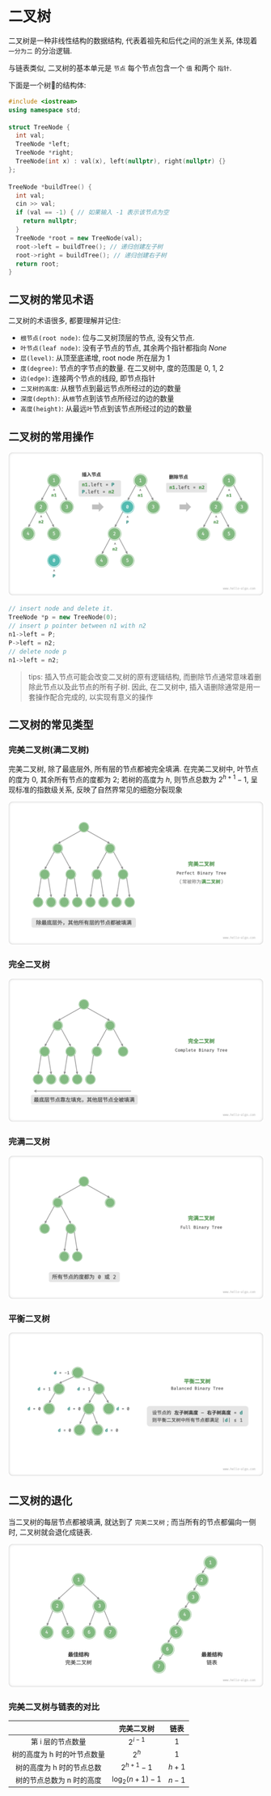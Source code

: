 # 二叉树

二叉树是一种非线性结构的数据结构, 代表着祖先和后代之间的派生关系, 体现着 `一分为二` 的分治逻辑.

与链表类似, 二叉树的基本单元是 `节点` 每个节点包含一个 `值` 和两个 `指针`.

下面是一个树🌲的结构体:

```cpp
#include <iostream>
using namespace std;

struct TreeNode {
  int val;
  TreeNode *left;
  TreeNode *right;
  TreeNode(int x) : val(x), left(nullptr), right(nullptr) {}
};

TreeNode *buildTree() {
  int val;
  cin >> val;
  if (val == -1) { // 如果输入 -1 表示该节点为空
    return nullptr;
  }
  TreeNode *root = new TreeNode(val);
  root->left = buildTree(); // 递归创建左子树
  root->right = buildTree(); // 递归创建右子树
  return root;
}
```

## 二叉树的常见术语

二叉树的术语很多, 都要理解并记住:
- `根节点(root node)`: 位与二叉树顶层的节点, 没有父节点.
- `叶节点(leaf node)`: 没有子节点的节点, 其余两个指针都指向 $None$
- `层(level)`: 从顶至底递增, root node 所在层为 $1$
- `度(degree)`: 节点的字节点的数量. 在二叉树中, 度的范围是 0, 1, 2
- `边(edge)`: 连接两个节点的线段, 即节点指针
- `二叉树的高度`: 从根节点到最远节点所经过的边的数量
- `深度(depth)`: 从`根`节点到该节点所经过的边的数量
- `高度(height)`: 从最远`叶`节点到该节点所经过的边的数量


## 二叉树的常用操作

![delte node and insert][def1]
```cpp
// insert node and delete it.
TreeNode *p = new TreeNode(0);
// insert p pointer between n1 with n2
n1->left = P;
P->left = n2;
// delete node p
n1->left = n2;
```

> tips: 插入节点可能会改变二叉树的原有逻辑结构, 而删除节点通常意味着删除此节点以及此节点的所有子树. 因此, 在二叉树中, 插入语删除通常是用一套操作配合完成的, 以实现有意义的操作

## 二叉树的常见类型

### 完美二叉树(满二叉树)

完美二叉树, 除了最底层外, 所有层的节点都被完全填满. 在完美二叉树中, 叶节点的度为 $0$, 其余所有节点的度都为 $2$; 若树的高度为 $h$, 则节点总数为 $2^{h+1} -1$, 呈现标准的指数级关系, 反映了自然界常见的细胞分裂现象

![完美二叉树][def2]

### 完全二叉树

![完全二叉树][def3]

### 完满二叉树

![完满二叉树][def4]

### 平衡二叉树

![平衡二叉树][def5]

## 二叉树的退化

当二叉树的每层节点都被填满, 就达到了 `完美二叉树` ; 而当所有的节点都偏向一侧时, 二叉树就会退化成链表.

![二叉树退化为链表][def6]

### 完美二叉树与链表的对比

|                             |     完美二叉树     |  链表   |
| :-------------------------: | :----------------: | :-----: |
|      第 i 层的节点数量      |     $2^{i-1}$      |   $1$   |
| 树的高度为 h 时的叶节点数量 |       $2^h$        |   $1$   |
|  树的高度为 h 时的节点总数  |   $2^{h+1} - 1$    | $h + 1$ |
|  树的节点总数为 n 时的高度  | $\log_2 (n+1) - 1$ | $n - 1$ |

[def1]: https://raw.githubusercontent.com/harisonkhlil/oss/main/uPic/ntTwo9.png
[def2]: https://raw.githubusercontent.com/harisonkhlil/oss/main/uPic/xElvP9.png
[def3]: https://raw.githubusercontent.com/harisonkhlil/oss/main/uPic/MvEqiy.png
[def4]: https://raw.githubusercontent.com/harisonkhlil/oss/main/uPic/x4GRvT.png
[def5]: https://raw.githubusercontent.com/harisonkhlil/oss/main/uPic/qCcLPs.png
[def6]: https://raw.githubusercontent.com/harisonkhlil/oss/main/uPic/ErtwMD.png
